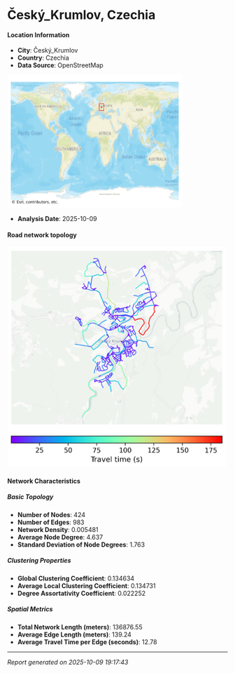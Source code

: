 # Český_Krumlov, Czechia

#### Location Information

- **City**: Český_Krumlov
- **Country**: Czechia
- **Data Source**: OpenStreetMap
<img src="Český_Krumlov_location.png" alt="Český_Krumlov Location Map" width="400" />

- **Analysis Date**: 2025-10-09

#### Road network topology

<img src="Český_Krumlov_network_map.png" alt="Český_Krumlov Road Network Map" width="500"/>

#### Network Characteristics

##### Basic Topology

- **Number of Nodes**: 424
- **Number of Edges**: 983
- **Network Density**: 0.005481
- **Average Node Degree**: 4.637
- **Standard Deviation of Node Degrees**: 1.763

##### Clustering Properties

- **Global Clustering Coefficient**: 0.134634
- **Average Local Clustering Coefficient**: 0.134731
- **Degree Assortativity Coefficient**: 0.022252

##### Spatial Metrics

- **Total Network Length (meters)**: 136876.55
- **Average Edge Length (meters)**: 139.24
- **Average Travel Time per Edge (seconds)**: 12.78

---
*Report generated on 2025-10-09 19:17:43*
